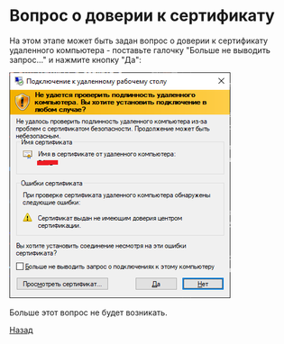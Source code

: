 # Вопрос о доверии к сертификату

На этом этапе может быть задан вопрос о доверии к сертификату удаленного компьютера - поставьте галочку "Больше не выводить запрос..." и нажмите кнопку "Да":

![pic-pc2]

Больше этот вопрос не будет возникать.

[Назад][back]

[back]: index.md "Основная инструкция"

[pic-pc2]: assets/images/pc2.png "Не удается проверить..."
